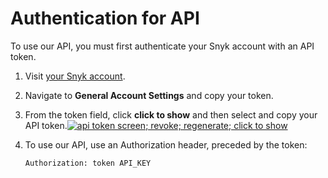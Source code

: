 # Authentication for API

To use our API, you must first authenticate your Snyk account with an API token.

1. Visit [your Snyk account](https://app.snyk.io/account).
2. Navigate to **General Account Settings** and copy your token.
3. From the token field, click **click to show** and then select and copy your API token.[![api token screen; revoke; regenerate; click to show](https://support.snyk.io/hc/article_attachments/360006930518/uuid-8d94edf8-b42b-e5b3-ada1-e157d18ff884-en.png)](https://support.snyk.io/hc/article_attachments/360006930518/uuid-8d94edf8-b42b-e5b3-ada1-e157d18ff884-en.png)
4. To use our API, use an Authorization header, preceded by the token:

   ```text
   Authorization: token API_KEY
   ```


